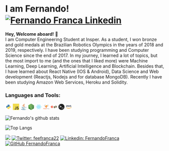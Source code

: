 # I am Fernando! [<img align="center" alt="Fernando Franca Linkedin" width="22px" src="https://cdn.jsdelivr.net/npm/simple-icons@v3/icons/linkedin.svg" />][fernando-linkedin]

**Hey, Welcome aboard!** :rocket: <br> I am Computer Engineering Student at Insper. As a student, I won bronze and gold medals at the Brazilian Robotics Olympics in the years of 2018 and 2019, respectively. I have been studying programming and Computer Science since the end of 2017. In my journey, I learned a lot of topics, but the most import to me (and the ones that I liked more) were Machine Learning, Deep Learning, Artificial Intelligence and Blockchain. Besides that, I have learned about React Native (IOS & Android), Data Science and Web development (Reactjs, Nodejs and for database MongoDB). Recently I have been studying Amazon Web Services, Heroku and Solidity.
<!--
[<img align="center" alt="Insper" width="200px" src="https://www.insper.edu.br/wp-content/themes/insper/dist/image/logo.png" />][insper-website]

[<img align="center" alt="Insper Linkedin" width="22px" src="https://cdn.jsdelivr.net/npm/simple-icons@v3/icons/linkedin.svg" />][insper-linkedin]
[<img align="center" alt="Insper Insta" width="22px" src="https://cdn.jsdelivr.net/npm/simple-icons@v3/icons/instagram.svg" />][insper-insta]
-->
### Languages and Tools:

<code><img height="20" src="https://raw.githubusercontent.com/github/explore/80688e429a7d4ef2fca1e82350fe8e3517d3494d/topics/python/python.png"></code>
<code><img height="20" src="https://raw.githubusercontent.com/github/explore/80688e429a7d4ef2fca1e82350fe8e3517d3494d/topics/javascript/javascript.png"></code>
<code><img height="20" src="https://raw.githubusercontent.com/github/explore/80688e429a7d4ef2fca1e82350fe8e3517d3494d/topics/java/java.png"></code>
<code><img height="20" src="https://raw.githubusercontent.com/github/explore/80688e429a7d4ef2fca1e82350fe8e3517d3494d/topics/nodejs/nodejs.png"></code>
<code><img height="20" src="https://raw.githubusercontent.com/github/explore/80688e429a7d4ef2fca1e82350fe8e3517d3494d/topics/react/react.png"></code>
<code><img height="20" src="https://raw.githubusercontent.com/github/explore/80688e429a7d4ef2fca1e82350fe8e3517d3494d/topics/tensorflow/tensorflow.png"></code>
<code><img height="20" src="https://raw.githubusercontent.com/github/explore/80688e429a7d4ef2fca1e82350fe8e3517d3494d/topics/git/git.png"></code>
<code><img height="20" src="https://raw.githubusercontent.com/github/explore/80688e429a7d4ef2fca1e82350fe8e3517d3494d/topics/terminal/terminal.png"></code>
<code><img height="20" src="https://raw.githubusercontent.com/github/explore/80688e429a7d4ef2fca1e82350fe8e3517d3494d/topics/aws/aws.png"></code>


![Fernando's github stats](https://github-readme-stats.vercel.app/api/?username=Kcpf&show_icons=true)

![Top Langs](https://github-readme-stats.vercel.app/api/top-langs/?username=Kcpf&langs_count=8)

![](https://komarev.com/ghpvc/?username=Kcpf&color=blue&label=Profile+Views)
[![Twitter: feefranca22](https://img.shields.io/twitter/follow/feefranca22?style=social)](https://twitter.com/feefranca22)
[![Linkedin: FernandoFranca](https://img.shields.io/badge/-FernandoFranca-blue?style=flat-square&logo=Linkedin&logoColor=white&link=https://www.linkedin.com/in/fernandopmgfranca)](https://www.linkedin.com/in/fernandopmgfranca)
[![GitHub FernandoFranca](https://img.shields.io/github/followers/Kcpf?label=follow&style=social)](https://github.com/Kcpf)

[insper-website]: https://www.insper.edu.br
[insper-insta]: https://www.instagram.com/insperedu/
[insper-linkedin]: https://www.linkedin.com/school/insper-edu/

[fernando-linkedin]: https://www.linkedin.com/in/fernandopmgfranca

<!--
**Kcpf/Kcpf** is a ✨ _special_ ✨ repository because its `README.md` (this file) appears on your GitHub profile.

Here are some ideas to get you started:

- 🔭 I’m currently working on ...
- 🌱 I’m currently learning ...
- 👯 I’m looking to collaborate on ...
- 🤔 I’m looking for help with ...
- 💬 Ask me about ...
- 📫 How to reach me: ...
- 😄 Pronouns: ...
- ⚡ Fun fact: ...
-->
